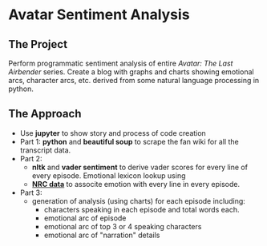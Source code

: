 # Avatar Sentiment Analysis

## The Project
Perform programmatic sentiment analysis of entire *Avatar: The Last Airbender* series. Create a blog with graphs and charts showing emotional arcs, character arcs, etc. derived from some natural language processing in python.

## The Approach
* Use **jupyter** to show story and process of code creation
* Part 1: **python** and **beautiful soup** to scrape the fan wiki for all the transcript data.
* Part 2: 
  * **nltk** and **vader sentiment** to derive vader scores for every line of every episode. Emotional lexicon lookup using 
  * **[NRC data](http://sentiment.nrc.ca/lexicons-for-research/)** to associte emotion with every line in every episode. 
* Part 3:
  * generation of analysis (using charts) for each episode including:
    * characters speaking in each episode and total words each.
    * emotional arc of episode
    * emotional arc of top 3 or 4 speaking characters
    * emotional arc of "narration" details